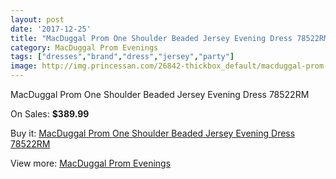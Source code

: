 ```yaml
---
layout: post
date: '2017-12-25'
title: "MacDuggal Prom One Shoulder Beaded Jersey Evening Dress 78522RM"
category: MacDuggal Prom Evenings
tags: ["dresses","brand","dress","jersey","party"]
image: http://img.princessan.com/26842-thickbox_default/macduggal-prom-one-shoulder-beaded-jersey-evening-dress-78522rm.jpg
---
```

MacDuggal Prom One Shoulder Beaded Jersey Evening Dress 78522RM

On Sales: **$389.99**
<a href="https://www.princessan.com/en/12296-macduggal-prom-one-shoulder-beaded-jersey-evening-dress-78522rm.html"><amp-img layout="responsive" width="600" height="600" src="//img.princessan.com/26842-thickbox_default/macduggal-prom-one-shoulder-beaded-jersey-evening-dress-78522rm.jpg" alt="MacDuggal Prom One Shoulder Beaded Jersey Evening Dress 78522RM 0" /></a>

Buy it: [MacDuggal Prom One Shoulder Beaded Jersey Evening Dress 78522RM](https://www.princessan.com/en/12296-macduggal-prom-one-shoulder-beaded-jersey-evening-dress-78522rm.html "MacDuggal Prom One Shoulder Beaded Jersey Evening Dress 78522RM")

View more: [MacDuggal Prom Evenings](https://www.princessan.com/en/87- "MacDuggal Prom Evenings")
